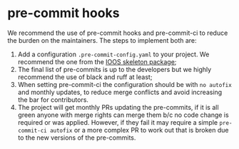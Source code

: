 # pre-commit hooks

We recommend the use of pre-commit hooks and pre-commit-ci to reduce the burden on the maintainers.
The steps to implement both are:

1. Add a configuration `.pre-commit-config.yaml` to your project. We recommend the one from the [IOOS skeleton package](https://github.com/ioos/ioos-python-package-skeleton/blob/main/.pre-commit-config.yaml);
2. The final list of pre-commits is up to the developers but we highly recommend the use of black and ruff at least;
3. When setting pre-commit-ci the configuration should be with `no autofix` and monthly updates, to reduce merge conflicts and avoid increasing the bar for contributors.
4. The project will get monthly PRs updating the pre-commits, if it is all green anyone with merge rights can merge them b/c no code change is required or was applied. However, if they fail it may require a simple `pre-commit-ci autofix` or a more complex PR to work out that is broken due to the new versions of the pre-commits.